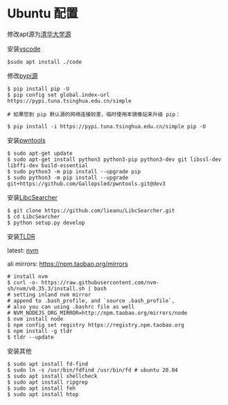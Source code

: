 # Ubuntu 配置

修改apt源为[清华大学源](https://mirrors6.tuna.tsinghua.edu.cn/help/ubuntu/)

安装[vscode](https://code.visualstudio.com/)

```shell
$sudo apt install ./code
```

修改[pypi源](https://mirrors6.tuna.tsinghua.edu.cn/help/pypi/)

```shell
$ pip install pip -U
$ pip config set global.index-url https://pypi.tuna.tsinghua.edu.cn/simple
```

```shell
# 如果您到 pip 默认源的网络连接较差，临时使用本镜像站来升级 pip：

$ pip install -i https://pypi.tuna.tsinghua.edu.cn/simple pip -U
```

安装[pwntools](https://github.com/Gallopsled/pwntools)

```shell
$ sudo apt-get update
$ sudo apt-get install python3 python3-pip python3-dev git libssl-dev libffi-dev build-essential
$ sudo python3 -m pip install --upgrade pip
$ sudo python3 -m pip install --upgrade git+https://github.com/Gallopsled/pwntools.git@dev3
```

安装[LibcSearcher](https://github.com/lieanu/LibcSearcher)

```shell
$ git clone https://github.com/lieanu/LibcSearcher.git
$ cd LibcSearcher
$ python setup.py develop
```

安装[TLDR](https://tldr.sh/)

latest: [nvm](https://github.com/nvm-sh/nvm#installing-and-updating)

ali mirrors: https://npm.taobao.org/mirrors

```shell
# install nvm
$ curl -o- https://raw.githubusercontent.com/nvm-sh/nvm/v0.35.3/install.sh | bash
# setting inland nvm mirror
# append to .bash_profile, and `source .bash_profile`, 
# also you can using .bashrc file as well
# NVM_NODEJS_ORG_MIRROR=http://npm.taobao.org/mirrors/node
$ nvm install node
$ npm config set registry https://registry.npm.taobao.org
$ npm install -g tldr
$ tldr --update
```

安装其他

```shell
$ sudo apt install fd-find
$ sudo ln -s /usr/bin/fdfind /usr/bin/fd # ubuntu 20.04
$ sudo apt install shellcheck
$ sudo apt install ripgrep
$ sudo apt install feh
$ sudo apt install htop
```

